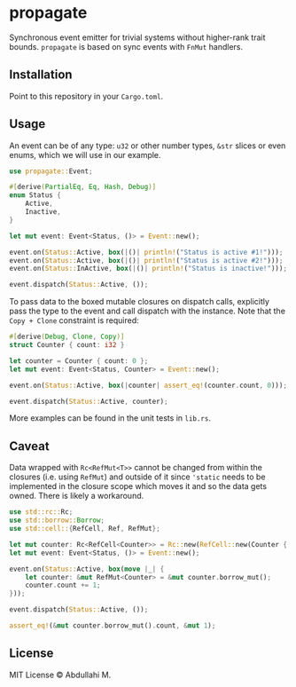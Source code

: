 # propagate

Synchronous event emitter for trivial systems without higher-rank trait bounds. `propagate` is based on sync events with `FnMut` handlers.

## Installation

Point to this repository in your `Cargo.toml`.

## Usage

An event can be of any type: `u32` or other number types, `&str` slices or even enums, which we will use in our example.

```rust
use propagate::Event;

#[derive(PartialEq, Eq, Hash, Debug)]
enum Status {
    Active,
    Inactive,
}

let mut event: Event<Status, ()> = Event::new();

event.on(Status::Active, box(|()| println!("Status is active #1!")));
event.on(Status::Active, box(|()| println!("Status is active #2!")));
event.on(Status::InActive, box(|()| println!("Status is inactive!")));

event.dispatch(Status::Active, ());
```

To pass data to the boxed mutable closures on dispatch calls, explicitly pass the type to the event and call dispatch with the instance. Note that the `Copy + Clone` constraint is required:

```rust
#[derive(Debug, Clone, Copy)]
struct Counter { count: i32 }

let counter = Counter { count: 0 };
let mut event: Event<Status, Counter> = Event::new();

event.on(Status::Active, box(|counter| assert_eq!(counter.count, 0)));

event.dispatch(Status::Active, counter);
```

More examples can be found in the unit tests in `lib.rs`.

## Caveat

Data wrapped with `Rc<RefMut<T>>` cannot be changed from within the closures (i.e. using `RefMut`) and outside of it since `'static` needs to be implemented in the closure scope which moves it and so the data gets owned. There is likely a workaround.

```rust
use std::rc::Rc;
use std::borrow::Borrow;
use std::cell::{RefCell, Ref, RefMut};

let mut counter: Rc<RefCell<Counter>> = Rc::new(RefCell::new(Counter { count: 0 }));
let mut event: Event<Status, ()> = Event::new();

event.on(Status::Active, box(move |_| {
    let counter: &mut RefMut<Counter> = &mut counter.borrow_mut();
    counter.count += 1;
}));

event.dispatch(Status::Active, ());

assert_eq!(&mut counter.borrow_mut().count, &mut 1);
```

## License

MIT License © Abdullahi M.
